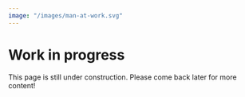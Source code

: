 ```yaml
---
image: "/images/man-at-work.svg"
---
```


# Work in progress

This page is still under construction. Please come back later for more content!